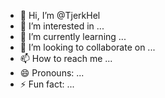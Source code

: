 - 👋 Hi, I’m @TjerkHel
- 👀 I’m interested in ...
- 🌱 I’m currently learning ...
- 💞️ I’m looking to collaborate on ...
- 📫 How to reach me ...
- 😄 Pronouns: ...
- ⚡ Fun fact: ...

<!---
TjerkHel/TjerkHel is a ✨ special ✨ repository because its `README.md` (this file) appears on your GitHub profile.
You can click the Preview link to take a look at your changes.
--->
